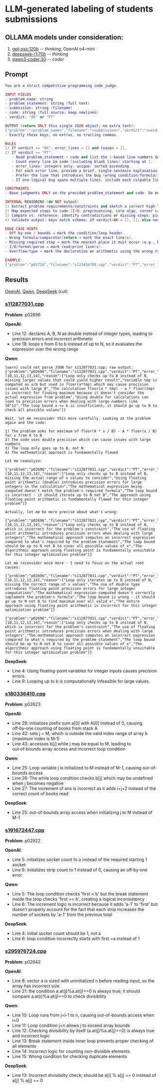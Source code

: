 # LLM-generated labeling of students submissions

## OLLAMA models under consideration:
1. [gpt-oss:120b](https://ollama.com/library/gpt-oss:120b) -- *thinking*, OpenAI o4-mini
2. [deepseek-r1:70b](https://ollama.com/library/deepseek-r1:70b) -- *thinking*
3. [qwen3-coder:30](https://ollama.com/library/qwen3-coder:30b) -- *coder*

## Prompt
``` lua
You are a strict competitive-programming code judge.

INPUT FIELDS
- problem_name: string
- problem_statement: string (full text)
- submission: string (filename)
- code: string (full source; keep newlines)
- verdict: "OK" or "PT"

OUTPUT (return ONLY this single JSON object; no extra text):
{"problem":"<problem_name>","filename":"<submission>","verdict":"<verdict>","error_lines":[<ints>],"reason":["<one sentence per error line>"]}
- Exactly these keys, no extras, no trailing commas.

RULES
1) If verdict == "OK": error_lines = [] and reason = [].
2) If verdict == "PT":
   - Read problem_statement + code and list the 1-based line numbers in code that are the minimal root-cause of the wrong behavior.
   - Count every line in code (including blank lines) starting at 1.
   - error_lines: integers only; unique; sorted ascending.
   - For each error line, provide a brief, single-sentence explanation in reason at the same index.
   - Prefer the line that introduces the bug (wrong condition/formula/index/type/loop bound/I-O/missing step like sort).
   - If one logical bug spans multiple lines, include each culpable line (and one reason sentence per line).

CONSTRAINTS
- Base judgments ONLY on the provided problem_statement and code. Do not invent constraints or use external knowledge.

INTERNAL REASONING (do NOT output)
1) Extract problem requirements/constraints and sketch a correct high-level solution.
2) Map expected steps to code (I/O, preprocessing, core algo, corner cases).
3) Compare vs. reference; identify contradictions or missing steps; pick root-cause lines (not downstream effects).
4) Validate output: keys match schema; if verdict=OK → [], []; else non-empty ints sorted and reason length matches.

EDGE-CASE HINTS
- Off-by-one / bounds → mark the condition/loop header.
- Wrong formula/comparator/return → mark the exact line(s).
- Missing required step → mark the nearest place it must occur (e.g., before two-pointer).
- I/O/format/parse → mark read/print line(s).
- Overflow/type → mark the declaration or arithmetic using the wrong type.

EXAMPLE
{"problem":"p02718","filename":"s123456789.cpp","verdict":"PT","error_lines":[4,7],"reason":["incorrect loop bound causes off-by-one","division by zero when n==0"]}
```

## Results
[OpenAI](outputs_openai.json), [Qwen](outputs_qwen.json), [DeepSeek](outputs_deepseek.json) (cut)

### [s112877031.cpp](examples/s112877031.cpp)
**Problem**: p02696  

**OpenAI**:
- Line 12: declares A, B, N as double instead of integer types, leading to precision errors and incorrect arithmetic
- Line 18: loops x from 0 to b instead of up to N, so it evaluates the expression over the wrong range

**Qwen**:
```
[warn] could not parse JSON for s112877031.cpp; raw output:
{"problem":"p02696","filename":"s112877031.cpp","verdict":"PT","error_lines":[10,11,12,13,14],"reason":["Loop only checks up to B instead of N, missing larger values that could yield higher result","Variable tmp is computed as x/b but used in floor(a*tmp) which may cause precision issues with large B","The calculation floor(a * tmp) - a * floor(tmp) is incorrect for finding maximum because it doesn't consider the actual expression from problem","Using double for calculations can lead to precision errors when dealing with large numbers like 10^12","The loop bound x <= b is insufficient; it should go up to N to check all possible values"]}

Wait, let me reconsider this more carefully. Looking at the problem again and the code:

1) The problem asks for maximum of floor(A * x / B) - A * floor(x / B) for x from 0 to N
2) The code uses double precision which can cause issues with large numbers
3) The loop only goes up to B, not N
4) The mathematical approach is fundamentally flawed

Let me reanalyze:

{"problem":"p02696","filename":"s112877031.cpp","verdict":"PT","error_lines":[10,11,12,13,14],"reason":["Loop only checks up to B instead of N, missing the actual range of x values to consider","Using floating point arithmetic (double) introduces precision errors for large integers in the calculation","The mathematical expression being computed doesn't match the problem's required formula","The loop bound is incorrect - it should iterate up to N not B","The approach using floating point arithmetic is fundamentally flawed for this integer problem"]}

Actually, let me be more precise about what's wrong:

{"problem":"p02696","filename":"s112877031.cpp","verdict":"PT","error_lines":[10,11,12,13,14],"reason":["Loop only checks up to B instead of N, which is incorrect for the problem's constraint","The use of floating point arithmetic introduces precision errors when dealing with large integers","The mathematical approach computes an incorrect expression compared to what's required by the problem statement","The loop bound should be up to N not B to cover all possible values of x","The algorithmic approach using floating point is fundamentally unsuitable for this integer optimization problem"]}

Let me reconsider once more - I need to focus on the actual root causes:

{"problem":"p02696","filename":"s112877031.cpp","verdict":"PT","error_lines":[10,11,12,13,14],"reason":["Loop only iterates up to B instead of N, missing the correct range of x values","The use of double type introduces floating point precision errors for large integer computations","The mathematical expression computed doesn't correctly implement the problem's formula","The loop bound is wrong - it should go up to N not B to find maximum over all valid x","The entire approach using floating point arithmetic is incorrect for this integer optimization problem"]}

{"problem":"p02696","filename":"s112877031.cpp","verdict":"PT","error_lines":[10,11,12,13,14],"reason":["Loop only checks up to B instead of N, which is incorrect for the problem's constraint","The use of floating point arithmetic introduces precision errors when dealing with large integers","The mathematical approach computes an incorrect expression compared to what's required by the problem statement","The loop bound should be up to N not B to cover all possible values of x","The algorithmic approach using floating point is fundamentally unsuitable for this integer optimization problem"]}
```

**DeepSeek**:
- Line 4: Using floating-point variables for integer inputs causes precision errors.
- Line 9: Looping up to b is computationally infeasible for large values.

### [s180336410.cpp](examples/s180336410.cpp)
**Problem**: p02623  

**OpenAI**:
- Line 28: initializes prefix sum a[0] with A[0] instead of 0, causing off‑by‑one counting of books from stack A
- Line 42: sets j = M, which is outside the valid index range of array b (maximum index is M‑1)
- Line 43: accesses b[j] while j may be equal to M, leading to out‑of‑bounds array access and incorrect loop condition

**Qwen**:
- Line 25: Loop variable j is initialized to M instead of M-1, causing out-of-bounds access
- Line 26: The while loop condition checks b[j] which may be undefined when j becomes negative
- Line 27: The increment of ans is incorrect as it adds i+j+2 instead of the correct count of books read

**DeepSeek**:
- Line 25: out-of-bounds array access when initializing j to M instead of M-1

### [s191672447.cpp](examples/s191672447.cpp)
**Problem**: p02922  

**OpenAI**:
- Line 5: initializes socket count to a instead of the required starting 1 socket
- Line 6: initializes strip count to 1 instead of 0, causing an off‑by‑one error

**Qwen**:
- Line 5: The loop condition checks 'first < b' but the break statement inside the loop checks 'first >= b', creating a logical inconsistency
- Line 6: The increment logic is incorrect because it adds 'a-1' to 'first' but doesn't properly account for the fact that each strip increases the number of sockets by 'a-1' from the previous total

**DeepSeek**:
- Line 4: initial socket count should be 1, not a
- Line 6: loop condition incorrectly starts with first =a instead of 1

### [s295976724.cpp](examples/s295976724.cpp)
**Problem**: p02642  

**OpenAI**:
- Line 8: vector a is sized with uninitialized n before reading input, so the array has incorrect size
- Line 21: the condition a.at(j)%a.at(j)==0 is always true; it should compare a.at(i)%a.at(j)==0 to check divisibility

**Qwen**:
- Line 10: Loop runs from j=i-1 to n, causing out-of-bounds access when i=0
- Line 11: Loop condition j<n allows j to exceed array bounds
- Line 12: Checking divisibility by itself (a.at(j)%a.at(j)==0) is always true and incorrect logic
- Line 13: Break statement inside inner loop prevents proper checking of all elements
- Line 14: Incorrect logic for counting non-divisible elements
- Line 15: Wrong condition for checking duplicate elements

**DeepSeek**:
- Line 13: Incorrect divisibility check; should be a[i] % a[j] == 0 instead of a[j] % a[j] == 0




